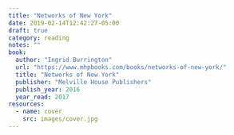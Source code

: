 ```yaml
---
title: "Networks of New York"
date: 2019-02-14T12:42:27-05:00
draft: true
category: reading
notes: ""
book:
  author: "Ingrid Burrington"
  url: "https://www.mhpbooks.com/books/networks-of-new-york/"
  title: "Networks of New York"
  publisher: "Melville House Publishers"
  publish_year: 2016
  year_read: 2017
resources:
  - name: cover
    src: images/cover.jpg
---
```



